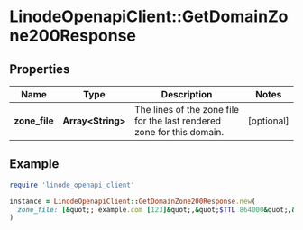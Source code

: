 # LinodeOpenapiClient::GetDomainZone200Response

## Properties

| Name | Type | Description | Notes |
| ---- | ---- | ----------- | ----- |
| **zone_file** | **Array&lt;String&gt;** | The lines of the zone file for the last rendered zone for this domain. | [optional] |

## Example

```ruby
require 'linode_openapi_client'

instance = LinodeOpenapiClient::GetDomainZone200Response.new(
  zone_file: [&quot;; example.com [123]&quot;,&quot;$TTL 864000&quot;,&quot;@  IN  SOA  ns1.linode.com. user.example.com. 2021000066 14400 14400 1209600 86400&quot;,&quot;@    NS  ns1.linode.com.&quot;,&quot;@    NS  ns2.linode.com.&quot;,&quot;@    NS  ns3.linode.com.&quot;,&quot;@    NS  ns4.linode.com.&quot;,&quot;@    NS  ns5.linode.com.&quot;]
)
```

